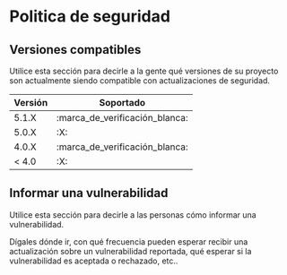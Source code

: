 # Politica de seguridad

## Versiones compatibles

Utilice esta sección para decirle a la gente qué versiones de su proyecto son
actualmente siendo compatible con actualizaciones de seguridad.

| Versión | Soportado          |
| ------- | ------------------ |
| 5.1.X   | :marca_de_verificación_blanca: |
| 5.0.X   | :X:                |
| 4.0.X   | :marca_de_verificación_blanca: |
| < 4.0   | :X:                |

## Informar una vulnerabilidad

Utilice esta sección para decirle a las personas cómo informar una vulnerabilidad.

Dígales dónde ir, con qué frecuencia pueden esperar recibir una actualización sobre un
vulnerabilidad reportada, qué esperar si la vulnerabilidad es aceptada o
rechazado, etc..
